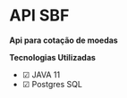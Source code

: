 # API SBF

**Api para cotação de moedas**

**Tecnologias Utilizadas**

- &#9745; JAVA 11
- &#9745; Postgres SQL

